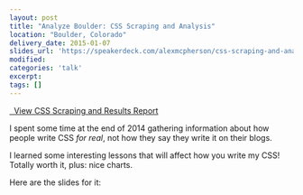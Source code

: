 ```yaml
---
layout: post
title: "Analyze Boulder: CSS Scraping and Analysis"
location: "Boulder, Colorado"
delivery_date: 2015-01-07
slides_url: 'https://speakerdeck.com/alexmcpherson/css-scraping-and-analysis'
modified:
categories: 'talk'
excerpt:
tags: []
---
```


<a class="btn btn-success" href="http://reports.quickleft.com/css"><i class="fa fa-fw fa-bar-chart-o"></i>&nbsp; View CSS Scraping and Results Report</a>

I spent some time at the end of 2014 gathering information about how people write CSS _for real_, not how they say they write it on their blogs.

I learned some interesting lessons that will affect how you write my CSS! Totally worth it, plus: nice charts.

Here are the slides for it:

<script async class="speakerdeck-embed" data-id="402d9df0767b0132a39606ed29108c41" data-ratio="1.33333333333333" src="//speakerdeck.com/assets/embed.js"></script>

